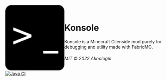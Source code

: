 <div>
  <img width="190" height="210" align="left" src="https://raw.githubusercontent.com/Aknologia/Konsole/master/src/main/resources/assets/konsole/icon.png" alt="Konsole"/>
  <br>
  <h1>Konsole</h1>
  <p>Konsole is a Minecraft Clienside mod purely for debugging and utility made with FabricMC.</p>
  <h6>MIT © 2022 Aknologia</h6>
</div>

[![Java CI](https://github.com/Aknologia/Konsole/actions/workflows/gradle.yml/badge.svg)](https://github.com/Aknologia/Konsole/actions/workflows/gradle.yml)
